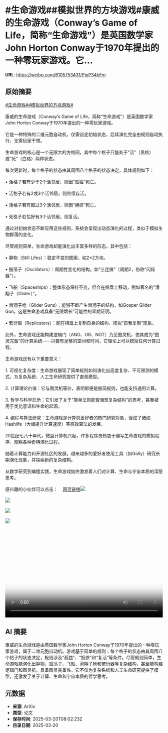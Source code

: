 # #生命游戏##模拟世界的方块游戏#康威的生命游戏（Conway’s Game of Life，简称“生命游戏”）是英国数学家John Horton Conway于1970年提出的一种零玩家游戏。它...

**URL**: https://weibo.com/6105753431/PjpP34bFm

## 原始摘要

<a href="https://m.weibo.cn/search?containerid=231522type%3D1%26t%3D10%26q%3D%23%E7%94%9F%E5%91%BD%E6%B8%B8%E6%88%8F%23" data-hide=""><span class="surl-text">#生命游戏#</span></a><a href="https://m.weibo.cn/search?containerid=231522type%3D1%26t%3D10%26q%3D%23%E6%A8%A1%E6%8B%9F%E4%B8%96%E7%95%8C%E7%9A%84%E6%96%B9%E5%9D%97%E6%B8%B8%E6%88%8F%23&amp;extparam=%23%E6%A8%A1%E6%8B%9F%E4%B8%96%E7%95%8C%E7%9A%84%E6%96%B9%E5%9D%97%E6%B8%B8%E6%88%8F%23" data-hide=""><span class="surl-text">#模拟世界的方块游戏#</span></a><br><br>康威的生命游戏（Conway’s Game of Life，简称“生命游戏”）是英国数学家John Horton Conway于1970年提出的一种零玩家游戏。<br><br>它是一种特殊的二维元胞自动机，仅需设定初始状态，后续演化完全由规则自动执行，无需玩家干预。<br><br>生命游戏的核心是一个无限大的方格网，其中每个格子只能处于“活”（黑格）或“死”（白格）两种状态。<br><br>每次更新时，每个格子的状态由其周围八个格子的状态决定，具体规则如下：<br><br>• 活格子若有少于2个活邻居，则因“孤独”死亡。<br><br>• 活格子若有2或3个活邻居，则继续存活。<br><br>• 活格子若有超过3个活邻居，则因“拥挤”死亡。<br><br>• 死格子若恰好有3个活邻居，则复活。<br><br>通过对初始状态不断应用这些规则，系统会呈现出动态演化的过程，类似于模拟生物群落的变化。<br><br>尽管规则简单，生命游戏却能演化出丰富多样的形态，其中包括：<br><br>• 静物（Still Lifes）：稳定不变的图案，如2×2方块。<br><br>• 振荡子（Oscillators）：周期性变化的结构，如“三连排”（周期2，俗称“闪烁器”）。<br><br>• 飞船（Spaceships）：整体形态保持不变，但会在棋盘上移动，例如著名的“滑翔子（Glider）”。<br><br>• 滑翔子枪（Glider Guns）：能够不断产生滑翔子的结构，如Gosper Glider Gun，这是生命游戏具备“无限增长”可能性的早期证明。<br><br>• 繁衍器（Replicators）：能在棋盘上复制自身的结构，模拟“自我复制”现象。<br><br>此外，生命游戏还能构建逻辑门（AND、OR、NOT）乃至图灵机，使其成为“图灵完备”的计算系统——只要有足够的空间和时间，它理论上可以模拟任何计算过程。<br><br>生命游戏还有以下重要意义：<br><br>1. 可视化复杂度：生命游戏展现了简单规则如何演化出高度复杂、不可预测的模式，为复杂系统、人工生命研究提供了直观模型。<br><br>2. 计算理论价值：它与图灵机等价，表明即便是极简规则，也能支持通用计算。<br><br>3. 哲学与科学启示：它引发了关于“简单法则能否涌现复杂结构”的思考，甚至被用于类比意识和生命的起源。<br><br>4. 编程与算法研究：生命游戏是计算机爱好者的热门研究对象，促成了诸如Hashlife（大幅提升计算速度）等高效算法的发展。<br><br>20世纪七八十年代，微型计算机兴起，许多程序员热衷于编写生命游戏的模拟程序，观察各种奇特演化过程。<br><br>随着计算能力和开源社区的发展，越来越多的爱好者使用工具（如Golly）研究长期演化现象，并探索新的复杂结构。<br><br>从数学研究到编程实践，生命游戏始终激发着人们对计算、生命与宇宙本质的深层思考。<br><br>感兴趣的小伙伴可以点击：<a href="https://weibo.cn/sinaurl?u=https%3A%2F%2Fwritings.stephenwolfram.com%2F2025%2F03%2Fwhat-can-we-learn-about-engineering-and-innovation-from-half-a-century-of-the-game-of-life-cellular-automaton%2F" data-hide=""><span class="url-icon"><img style="width: 1rem;height: 1rem" src="https://h5.sinaimg.cn/upload/2015/09/25/3/timeline_card_small_web_default.png" referrerpolicy="no-referrer"></span><span class="surl-text">网页链接</span></a><img style="" src="https://tvax1.sinaimg.cn/large/006Fd7o3ly1hznelmjiuyj30k00domy6.jpg" referrerpolicy="no-referrer"><br><br><img style="" src="https://tvax3.sinaimg.cn/large/006Fd7o3ly1hznellceojj30zk0k0jrw.jpg" referrerpolicy="no-referrer"><br><br><img style="" src="https://tvax1.sinaimg.cn/large/006Fd7o3gy1hznefxk256j30zk0p21kx.jpg" referrerpolicy="no-referrer"><br><br><img style="" src="https://tvax3.sinaimg.cn/large/006Fd7o3gy1hznefzouopj30va0zkqmp.jpg" referrerpolicy="no-referrer"><br><br><br clear="both"><div style="clear: both"></div><video controls="controls" poster="https://tvax2.sinaimg.cn/orj480/006Fd7o3ly1hznelm4ieyj30k00domy6.jpg" style="width: 100%"><source src="https://f.video.weibocdn.com/o0/TPwB40QZlx08mOZ0l6L6010412001c4m0E010.mp4?label=mp4_720p&amp;template=720x492.25.0&amp;ori=0&amp;ps=1CwnkDw1GXwCQx&amp;Expires=1742461265&amp;ssig=JVIBXr1fvP&amp;KID=unistore,video"><source src="https://f.video.weibocdn.com/o0/9lcCyzVllx08mOZ0n9l6010412001l2Z0E010.mp4?label=mp4_hd&amp;template=700x480.25.0&amp;ori=0&amp;ps=1CwnkDw1GXwCQx&amp;Expires=1742461265&amp;ssig=Vp083VlaF%2B&amp;KID=unistore,video"><source src="https://f.video.weibocdn.com/o0/lERVmqg2lx08mOZ0fJSM0104120016IJ0E010.mp4?label=mp4_ld&amp;template=524x360.25.0&amp;ori=0&amp;ps=1CwnkDw1GXwCQx&amp;Expires=1742461265&amp;ssig=HA%2B9d%2Fnpg3&amp;KID=unistore,video"><p>视频无法显示，请前往<a href="https://video.weibo.com/show?fid=1034%3A5146272978632745" target="_blank" rel="noopener noreferrer">微博视频</a>观看。</p></video>

## AI 摘要

康威的生命游戏是由英国数学家John Horton Conway于1970年提出的一种零玩家游戏，属于二维元胞自动机。游戏基于简单的规则：每个格子的状态由其周围八个格子的状态决定，规则涉及“孤独”、“拥挤”和“复活”等条件。尽管规则简单，生命游戏能演化出静物、振荡子、飞船、滑翔子枪和繁衍器等复杂结构，甚至能构建逻辑门和图灵机，具备图灵完备性。它不仅为复杂系统和人工生命研究提供了模型，还激发了关于计算、生命和宇宙本质的哲学思考。

## 元数据

- **来源**: ArXiv
- **类型**: 论文
- **保存时间**: 2025-03-20T08:02:23Z
- **目录日期**: 2025-03-20
